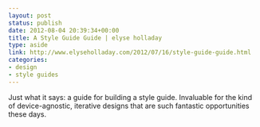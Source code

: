 ```yaml
---
layout: post
status: publish
date: 2012-08-04 20:39:34+00:00
title: A Style Guide Guide | elyse holladay
type: aside
link: http://www.elyseholladay.com/2012/07/16/style-guide-guide.html
categories:
- design
- style guides
---
```

Just what it says: a guide for building a style guide. Invaluable for the kind of device-agnostic, iterative designs that are such fantastic opportunities these days.
